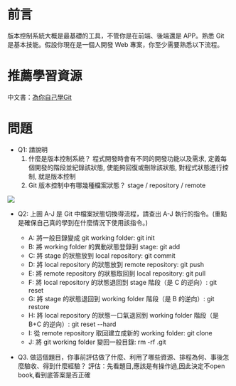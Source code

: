 # 前言
版本控制系統大概是最基礎的工具，不管你是在前端、後端還是 APP。熟悉 Git 是基本技能。假設你現在是一個人開發 Web 專案，你至少需要熟悉以下流程。

# 推薦學習資源
中文書：[為你自己學Git](https://gitbook.tw/)

# 問題
- Q1: 請說明
    1. 什麼是版本控制系統？ 程式開發時會有不同的開發功能以及需求, 定義每個開發的階段並紀錄該狀態, 使能夠回復或刪除該狀態, 對程式狀態進行控制, 就是版本控制
    2. Git 版本控制中有哪幾種檔案狀態？ stage / repository / remote

![](https://i.imgur.com/hZoDAPf.png)
- Q2: 上圖 A-J 是 Git 中檔案狀態切換得流程，請查出 A-J 執行的指令。(重點是確保自己真的學到在什麼情況下使用該指令。)
    - A: 將一般目錄變成 git working folder: git init
	- B: 將 working folder 的異動狀態登錄到 stage: git add
	- C: 將 stage 的狀態放到 local repository: git commit
    - D: 將 local repository 的狀態放到 remote repository: git push
    - E: 將 remote repository 的狀態取回到 local repository: git pull
    - F: 將 local repository 的狀態退回到 stage 階段（是 C 的逆向）: git reset
    - G: 將 stage 的狀態退回到 working folder 階段（是 B 的逆向）: git restore
    - H: 將 local repository 的狀態一口氣退回到 working folder 階段（是 B+C 的逆向）: git reset --hard
    - I: 從 remote repository 取回建立成新的 working folder: git clone
    - J: 將 git working folder 變回一般目錄: rm -rf .git
    
- Q3. 做這個題目，你事前評估做了什麼、利用了哪些資源、排程為何、事後怎麼驗收、得到什麼經驗？
評估：先看題目,應該是有操作過,因此決定不open book,看到底答案是否正確
